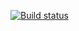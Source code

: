 [![Build status](https://ci.appveyor.com/api/projects/status/v6uv85lfovjgu5d1?svg=true)](https://ci.appveyor.com/project/dousmartin/rrest)